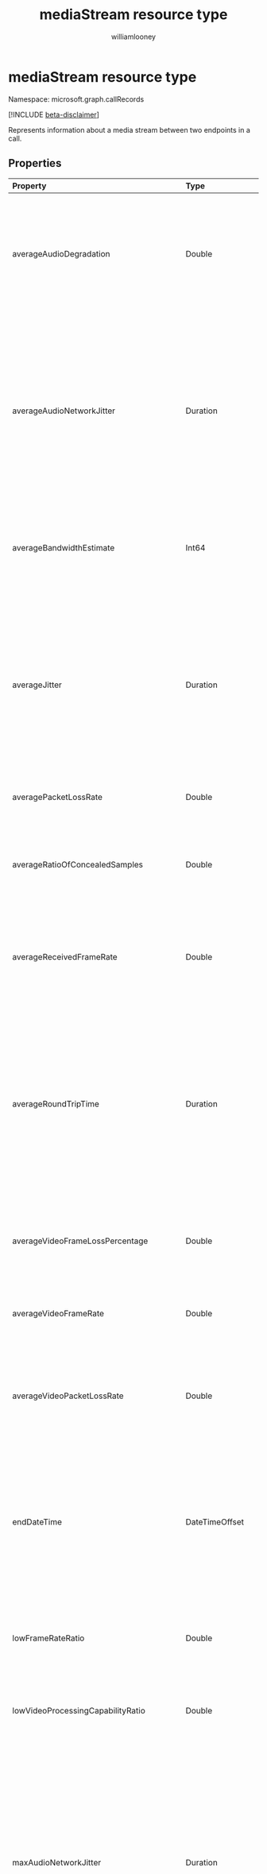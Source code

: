 ﻿---
title: "mediaStream resource type"
description: "The mediaStream type"
localization_priority: Normal
author: "williamlooney"
ms.prod: "cloud-communications"
doc_type: "resourcePageType"
---

# mediaStream resource type

Namespace: microsoft.graph.callRecords

[!INCLUDE [beta-disclaimer](../../includes/beta-disclaimer.md)]

Represents information about a media stream between two endpoints in a call.

## Properties

| Property                                 | Type                                             | Description                                                                                                                                                                                                                                                                       |
| :--------------------------------------- | :----------------------------------------------- | :-------------------------------------------------------------------------------------------------------------------------------------------------------------------------------------------------------------------------------------------------------------------------------- |
| averageAudioDegradation                  | Double                                           | Average Network Mean Opinion Score degradation for stream. Represents how much the network loss and jitter has impacted the quality of received audio.                                                                                                                            |
| averageAudioNetworkJitter                | Duration                                         | Average jitter for the stream computed as specified in [RFC 3550][], denoted in [ISO 8601][] format. For example, 1 second is denoted as `'PT1S'`, where 'P' is the duration designator, 'T' is the time designator, and 'S' is the second designator.                            |
| averageBandwidthEstimate                 | Int64                                            | Average estimated bandwidth available between two endpoints in bits per second.                                                                                                                                                                                                   |
| averageJitter                            | Duration                                         | Average jitter for the stream computed as specified in [RFC 3550][], denoted in [ISO 8601][] format. For example, 1 second is denoted as `'PT1S'`, where 'P' is the duration designator, 'T' is the time designator, and 'S' is the second designator.                            |
| averagePacketLossRate                    | Double                                           | Average packet loss rate for stream.                                                                                                                                                                                                                                              |
| averageRatioOfConcealedSamples           | Double                                           | Ratio of the number of audio frames with samples generated by packet loss concealment to the total number of audio frames.                                                                                                                                                        |
| averageReceivedFrameRate                 | Double                                           | Average frames per second received for all video streams computed over the duration of the session.                                                                                                                                                                               |
| averageRoundTripTime                     | Duration                                         | Average network propagation round-trip time computed as specified in [RFC 3550][], denoted in [ISO 8601][] format. For example, 1 second is denoted as `'PT1S'`, where 'P' is the duration designator, 'T' is the time designator, and 'S' is the second designator.              |
| averageVideoFrameLossPercentage          | Double                                           | Average percentage of video frames lost as displayed to the user.                                                                                                                                                                                                                 |
| averageVideoFrameRate                    | Double                                           | Average frames per second received for a video stream, computed over the duration of the session.                                                                                                                                                                                 |
| averageVideoPacketLossRate               | Double                                           | Average fraction of packets lost, as specified in [RFC 3550][], computed over the duration of the session.                                                                                                                                                                        |
| endDateTime                              | DateTimeOffset                                   | UTC time when the stream ended. The DateTimeOffset type represents date and time information using ISO 8601 format and is always in UTC time. For example, midnight UTC on Jan 1, 2014 would look like this: `'2014-01-01T00:00:00Z'`                                             |
| lowFrameRateRatio                        | Double                                           | Fraction of the call where frame rate is less than 7.5 frames per second.                                                                                                                                                                                                         |
| lowVideoProcessingCapabilityRatio        | Double                                           | Fraction of the call that the client is running less than 70% expected video processing capability.                                                                                                                                                                               |
| maxAudioNetworkJitter                    | Duration                                         | Maximum of audio network jitter computed over each of the 20 second windows during the session, denoted in [ISO 8601][] format. For example, 1 second is denoted as `'PT1S'`, where 'P' is the duration designator, 'T' is the time designator, and 'S' is the second designator. |
| maxJitter                                | Duration                                         | Maximum jitter for the stream computed as specified in RFC 3550, denoted in [ISO 8601][] format. For example, 1 second is denoted as `'PT1S'`, where 'P' is the duration designator, 'T' is the time designator, and 'S' is the second designator.                                |
| maxPacketLossRate                        | Double                                           | Maximum packet loss rate for the stream.                                                                                                                                                                                                                                          |
| maxRatioOfConcealedSamples               | Double                                           | Maximum ratio of packets concealed by the healer.                                                                                                                                                                                                                                 |
| maxRoundTripTime                         | Duration                                         | Maximum network propagation round-trip time computed as specified in [RFC 3550][], denoted in [ISO 8601][] format. For example, 1 second is denoted as `'PT1S'`, where 'P' is the duration designator, 'T' is the time designator, and 'S' is the second designator.              |
| packetUtilization                        | Int64                                            | Packet count for the stream.                                                                                                                                                                                                                                                      |
| postForwardErrorCorrectionPacketLossRate | Double                                           | Packet loss rate after FEC has been applied aggregated across all video streams and codecs.                                                                                                                                                                                       |
| startDateTime                            | DateTimeOffset                                   | UTC time when the stream started. The DateTimeOffset type represents date and time information using ISO 8601 format and is always in UTC time. For example, midnight UTC on Jan 1, 2014 would look like this: `'2014-01-01T00:00:00Z'`                                           |
| streamDirection                          | microsoft.graph.callRecords.mediaStreamDirection | Indicates the direction of the media stream. Possible values are: `callerToCallee`, `calleeToCaller`.                                                                                                                                                                             |
| streamId                                 | String                                           | Unique identifier for the stream.                                                                                                                                                                                                                                                 |
| wasMediaBypassed                         | Boolean                                          | True if the media stream bypassed the Mediation Server and went straight between client and PSTN Gateway/PBX, false otherwise.                                                                                                                                                    |

## JSON representation

The following is a JSON representation of the resource.

<!-- {
  "blockType": "resource",
  "optionalProperties": [

  ],
  "@odata.type": "microsoft.graph.callRecords.mediaStream",
  "baseType": null
}-->

```json
{
  "averageAudioDegradation": "Double",
  "averageAudioNetworkJitter": "String (duration)",
  "averageBandwidthEstimate": 1024,
  "averageJitter": "String (duration)",
  "averagePacketLossRate": "Double",
  "averageRatioOfConcealedSamples": "Double",
  "averageReceivedFrameRate": "Double",
  "averageRoundTripTime": "String (duration)",
  "averageVideoFrameLossPercentage": "Double",
  "averageVideoFrameRate": "Double",
  "averageVideoPacketLossRate": "Double",
  "endDateTime": "String (timestamp)",
  "lowFrameRateRatio": "Double",
  "lowVideoProcessingCapabilityRatio": "Double",
  "maxAudioNetworkJitter": "String (duration)",
  "maxJitter": "String (duration)",
  "maxPacketLossRate": "Double",
  "maxRatioOfConcealedSamples": "Double",
  "maxRoundTripTime": "String (duration)",
  "packetUtilization": 1024,
  "postForwardErrorCorrectionPacketLossRate": "Double",
  "startDateTime": "String (timestamp)",
  "streamDirection": "String",
  "streamId": "String",
  "wasMediaBypassed": true
}
```

[ISO 8601]: https://www.iso.org/iso/iso8601
[RFC 3550]: https://tools.ietf.org/html/rfc3550

<!-- uuid: 16cd6b66-4b1a-43a1-adaf-3a886856ed98
2019-02-04 14:57:30 UTC -->

<!-- {
  "type": "#page.annotation",
  "description": "mediaStream resource",
  "keywords": "",
  "section": "documentation",
  "tocPath": ""
}-->
